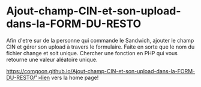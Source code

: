 # Ajout-champ-CIN-et-son-upload-dans-la-FORM-DU-RESTO
Afin d'etre sur de la personne qui commande le Sandwich, ajouter le champ CIN et gérer son upload à travers le formulaire.  Faite en sorte que le nom du fichier change et soit unique.  Chercher une fonction en PHP qui vous retourne une valeur aléatoire unique.



https://comgoon.github.io/Ajout-champ-CIN-et-son-upload-dans-la-FORM-DU-RESTO/">lien vers la home page!
